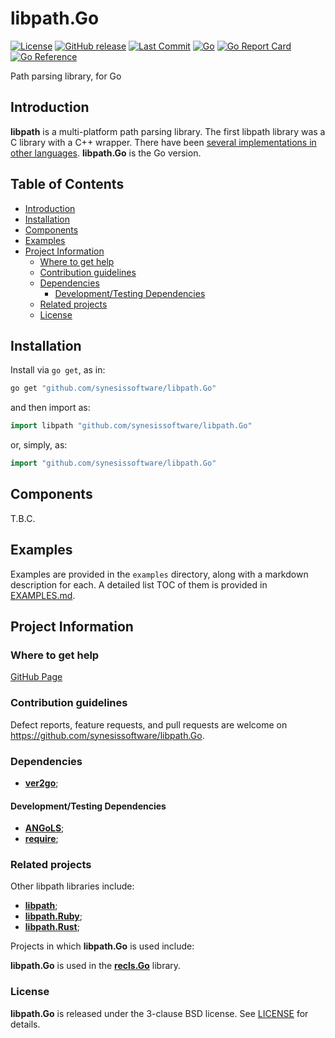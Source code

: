 # libpath.Go <!-- omit in toc -->

[![License](https://img.shields.io/badge/License-BSD_3--Clause-blue.svg)](https://opensource.org/licenses/BSD-3-Clause)
[![GitHub release](https://img.shields.io/github/v/release/synesissoftware/libpath.Go.svg)](https://github.com/synesissoftware/libpath.Go/releases/latest)
[![Last Commit](https://img.shields.io/github/last-commit/synesissoftware/libpath.Go)](https://github.com/synesissoftware/libpath.Go/commits/master)
[![Go](https://github.com/synesissoftware/libpath.Go/actions/workflows/go.yml/badge.svg)](https://github.com/synesissoftware/libpath.Go/actions/workflows/go.yml)
[![Go Report Card](https://goreportcard.com/badge/github.com/synesissoftware/libpath.Go)](https://goreportcard.com/report/github.com/synesissoftware/libpath.Go)
[![Go Reference](https://pkg.go.dev/badge/github.com/synesissoftware/libpath.Go.svg)](https://pkg.go.dev/github.com/synesissoftware/libpath.Go)

Path parsing library, for Go


## Introduction

**libpath** is a multi-platform path parsing library. The first libpath library was a C library with a C++ wrapper. There have been [several implementations in other languages](#related-projects). **libpath.Go** is the Go version.


## Table of Contents <!-- omit in toc -->

- [Introduction](#introduction)
- [Installation](#installation)
- [Components](#components)
- [Examples](#examples)
- [Project Information](#project-information)
	- [Where to get help](#where-to-get-help)
	- [Contribution guidelines](#contribution-guidelines)
	- [Dependencies](#dependencies)
		- [Development/Testing Dependencies](#developmenttesting-dependencies)
	- [Related projects](#related-projects)
	- [License](#license)


## Installation

Install via `go get`, as in:

```bash
go get "github.com/synesissoftware/libpath.Go"
```

and then import as:

```Go
import libpath "github.com/synesissoftware/libpath.Go"
```

or, simply, as:

```Go
import "github.com/synesissoftware/libpath.Go"
```


## Components

T.B.C.


## Examples

Examples are provided in the `examples` directory, along with a markdown description for each. A detailed list TOC of them is provided in [EXAMPLES.md](./EXAMPLES.md).


## Project Information


### Where to get help

[GitHub Page](https://github.com/synesissoftware/libpath.Go "GitHub Page")


### Contribution guidelines

Defect reports, feature requests, and pull requests are welcome on https://github.com/synesissoftware/libpath.Go.


### Dependencies

* [**ver2go**](https://github.com/synesissoftware/ver2go/);


#### Development/Testing Dependencies

* [**ANGoLS**](https://github.com/synesissoftware/ANGoLS/);
* [**require**](https://github.com/stretchr/testify/);


### Related projects

Other libpath libraries include:

* [**libpath**](https://github.com/synesissoftware/libpath/);
* [**libpath.Ruby**](https://github.com/synesissoftware/libpath.Ruby/);
* [**libpath.Rust**](https://github.com/synesissoftware/libpath.Rust/);

Projects in which **libpath.Go** is used include:

**libpath.Go** is used in the **[recls.Go](https://github.com/synesissoftware/recls.Go)** library.


### License

**libpath.Go** is released under the 3-clause BSD license. See [LICENSE](./LICENSE) for details.


<!-- ########################### end of file ########################### -->

